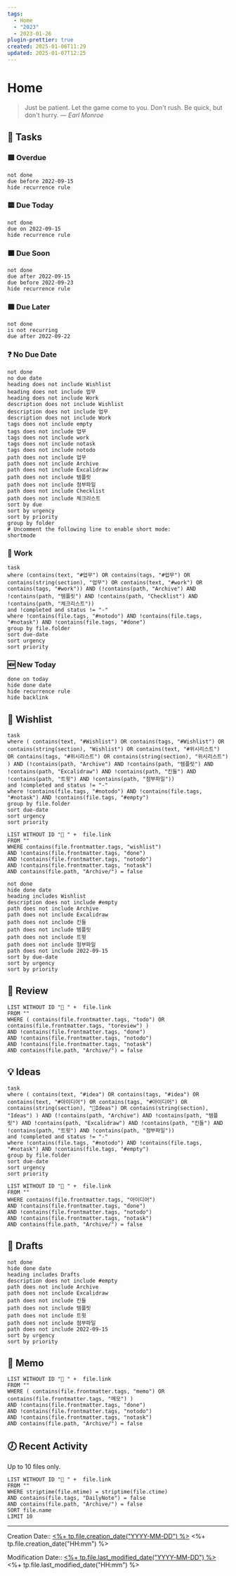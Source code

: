 ```yaml
---
tags:
  - Home
  - "2023"
  - 2023-01-26
plugin-prettier: true
created: 2025-01-06T11:29
updated: 2025-01-07T12:25
---
```


# Home

> Just be patient. Let the game come to you. Don't rush. Be quick, but don't hurry.
> — <cite>Earl Monroe</cite>

## 📝 Tasks
### 🟥 Overdue
```tasks
not done
due before 2022-09-15
hide recurrence rule
```

### 🟨 Due Today
```tasks
not done
due on 2022-09-15
hide recurrence rule
```

### 🟧 Due Soon
```tasks
not done
due after 2022-09-15
due before 2022-09-23
hide recurrence rule
```

### 🟩 Due Later

```tasks
not done
is not recurring
due after 2022-09-22
```

### ❓ No Due Date
```tasks
not done
no due date
heading does not include Wishlist
heading does not include 업무
heading does not include Work
description does not include Wishlist
description does not include 업무
description does not include Work
tags does not include empty
tags does not include 업무
tags does not include work
tags does not include notask
tags does not include notodo
path does not include 업무
path does not include Archive
path does not include Excalidraw
path does not include 템플릿
path does not include 첨부파일
path does not include Checklist
path does not include 체크리스트
sort by due
sort by urgency
sort by priority
group by folder
# Uncomment the following line to enable short mode:
shortmode
```

###  📔 Work

```dataview
task
where (contains(text, "#업무") OR contains(tags, "#업무") OR contains(string(section), "업무") OR contains(text, "#work") OR contains(tags, "#work")) AND (!contains(path, "Archive") AND !contains(path, "템플릿") AND !contains(path, "Checklist") AND !contains(path, "체크리스트"))
and !completed and status != "-"
where !contains(file.tags, "#notodo") AND !contains(file.tags, "#notask") AND !contains(file.tags, "#done")
group by file.folder
sort due-date
sort urgency
sort priority
```

### 🆕 New Today

```tasks
done on today
hide done date
hide recurrence rule
hide backlink
```

## 🎁 Wishlist

```dataview
task
where ( contains(text, "#Wishlist") OR contains(tags, "#Wishlist") OR contains(string(section), "Wishlist") OR contains(text, "#위시리스트") OR contains(tags, "#위시리스트") OR contains(string(section), "위시리스트") ) AND (!contains(path, "Archive") AND !contains(path, "템플릿") AND !contains(path, "Excalidraw") AND !contains(path, "킨들") AND !contains(path, "트윗") AND !contains(path, "첨부파일"))
and !completed and status != "-"
where !contains(file.tags, "#notodo") AND !contains(file.tags, "#notask") AND !contains(file.tags, "#empty")
group by file.folder
sort due-date
sort urgency
sort priority
```

```dataview
LIST WITHOUT ID "📩 " +  file.link
FROM ""
WHERE contains(file.frontmatter.tags, "wishlist")
AND !contains(file.frontmatter.tags, "done")
AND !contains(file.frontmatter.tags, "notodo")
AND !contains(file.frontmatter.tags, "notask")
AND contains(file.path, "Archive/") = false
```

```tasks
not done
hide done date
heading includes Wishlist
description does not include #empty
path does not include Archive
path does not include Excalidraw
path does not include 킨들
path does not include 템플릿
path does not include 트윗
path does not include 첨부파일
path does not include 2022-09-15
sort by due-date
sort by urgency
sort by priority
```

## 📰 Review

```dataview
LIST WITHOUT ID "📩 " +  file.link
FROM ""
WHERE ( contains(file.frontmatter.tags, "todo") OR contains(file.frontmatter.tags, "toreview") )
AND !contains(file.frontmatter.tags, "done")
AND !contains(file.frontmatter.tags, "notodo")
AND !contains(file.frontmatter.tags, "notask")
AND contains(file.path, "Archive/") = false
```

## 💡 Ideas

```dataview
task
where ( contains(text, "#idea") OR contains(tags, "#idea") OR contains(text, "#아이디어") OR contains(tags, "#아이디어") OR contains(string(section), "Ideas") OR contains(string(section), "Ideas") ) AND (!contains(path, "Archive") AND !contains(path, "템플릿") AND !contains(path, "Excalidraw") AND !contains(path, "킨들") AND !contains(path, "트윗") AND !contains(path, "첨부파일"))
and !completed and status != "-"
where !contains(file.tags, "#notodo") AND !contains(file.tags, "#notask") AND !contains(file.tags, "#empty")
group by file.folder
sort due-date
sort urgency
sort priority
```

```dataview
LIST WITHOUT ID "📩 " +  file.link
FROM ""
WHERE contains(file.frontmatter.tags, "아이디어")
AND !contains(file.frontmatter.tags, "done")
AND !contains(file.frontmatter.tags, "notodo")
AND !contains(file.frontmatter.tags, "notask")
AND contains(file.path, "Archive/") = false
```

## 📎 Drafts
```tasks
not done
hide done date
heading includes Drafts
description does not include #empty
path does not include Archive
path does not include Excalidraw
path does not include 킨들
path does not include 템플릿
path does not include 트윗
path does not include 첨부파일
path does not include 2022-09-15
sort by urgency
sort by priority
```

## 📔 Memo

```dataview
LIST WITHOUT ID "📩 " +  file.link
FROM ""
WHERE ( contains(file.frontmatter.tags, "memo") OR contains(file.frontmatter.tags, "메모") )
AND !contains(file.frontmatter.tags, "done")
AND !contains(file.frontmatter.tags, "notodo")
AND !contains(file.frontmatter.tags, "notask")
AND contains(file.path, "Archive/") = false
```

## 🕖 Recent Activity

Up to 10 files only.

```dataview
LIST WITHOUT ID "📩 " +  file.link
FROM ""
WHERE striptime(file.mtime) = striptime(file.ctime)
AND contains(file.tags, "DailyNote") = false
AND contains(file.path, "Archive/") = false
SORT file.name
LIMIT 10
```

---
Creation Date:: [<%+ tp.file.creation_date("YYYY-MM-DD") %>](<%+%20tp.file.creation_date("YYYY-MM-DD")%20%>) <%+ tp.file.creation_date("HH:mm") %>

Modification Date::  [<%+ tp.file.last_modified_date("YYYY-MM-DD") %>](<%+%20tp.file.last_modified_date("YYYY-MM-DD")%20%>)  <%+ tp.file.last_modified_date("HH:mm") %> <!-- This doesn't currently work in front matter, hoping that gets fixed. -->